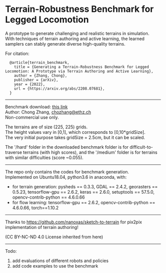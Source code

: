 # Terrain-Robustness Benchmark for Legged Locomotion
A prototype to generate challenging and realistic terrains in simulation.  
With techniques of terrain authoring and active learning, the learned samplers can stably generate diverse high-quality terrains.   

For citation:
```
  @article{terrain_benchmark,
    title = {Generating a Terrain-Robustness Benchmark for Legged Locomotion: A Prototype via Terrain Authoring and Active Learning},
    author = {Zhang, Chong},
    publisher = {arXiv},
    year = {2022},
    url = {https://arxiv.org/abs/2208.07681},
  }
```


----  
Benchmark download: [this link](https://drive.google.com/file/d/1UhRwr-dWzaZzV3hVsSNXyHTm6ZkUaQJP/view?usp=sharing)    
Author: Chong Zhang, chozhang@ethz.ch    
Non-commercial use only.   

The terrains are of size (225, 225) grids.  
The height values vary in [0,1], which corresponds to [0,10*gridSize].  
The very initial purpose takes gridSize = 2.5cm, but it can be scaled.  

The '/hard' folder in the downloaded benchmark folder is for difficult-to-traverse terrains (with high scores), and the '/medium' folder is for terrains with similar difficulties (score ~0.055).

----  

The repo only contains the codes for benchmark generation.   
Implemented on Ubuntu18.04, python3.6 in anaconda,
with:
+ for terrain generation: pysheds == 0.3.3, GDAL == 2.4.2, georasters == 0.5.23, tensorflow-gpu == 2.6.2, keras == 2.6.0, setuptools == 57.5.0, opencv-contrib-python == 4.6.0.66   
+ for flow learning: tensorflow-gpu == 2.6.2, opencv-contrib-python == 4.6.0.66, torch==1.10.2      

---  
Thanks to https://github.com/nanoxas/sketch-to-terrain for pix2pix implementation of terrain authoring!       

(CC BY-NC-ND 4.0 License inherited from here)

--- 
Todo:
1. add evaluations of different robots and policies    
2. add code examples to use the benchmark  



